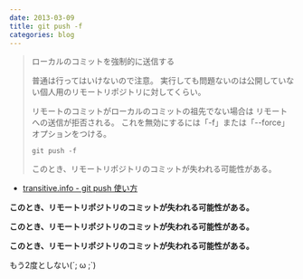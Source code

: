 ```yaml
---
date: 2013-03-09
title: git push -f
categories: blog
---
```


<blockquote>ローカルのコミットを強制的に送信する

普通は行ってはいけないので注意。 実行しても問題ないのは公開していない個人用のリモートリポジトリに対してくらい。


リモートのコミットがローカルのコミットの祖先でない場合は リモートへの送信が拒否される。 これを無効にするには「-f」または「--force」オプションをつける。

```shell
git push -f
```

このとき、リモートリポジトリのコミットが失われる可能性がある。</blockquote>

+ [transitive.info - git push 使い方](http://transitive.info/article/git/command/push/)

__このとき、リモートリポジトリのコミットが失われる可能性がある。__

__このとき、リモートリポジトリのコミットが失われる可能性がある。__

__このとき、リモートリポジトリのコミットが失われる可能性がある。__

もう2度としない(´; ω ;`)
